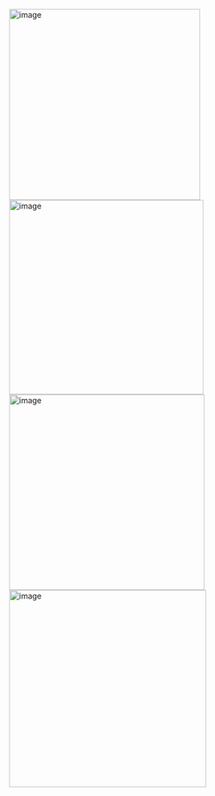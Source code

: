 <img width="345" alt="image" src="https://github.com/MaryiaBabinskaya/Discrete_math-UJ/assets/94359114/4d1f68e2-7bdc-435c-bba2-73399aa109be"> \
<img width="351" alt="image" src="https://github.com/MaryiaBabinskaya/Discrete_math-UJ/assets/94359114/a5640078-ad2f-44cb-a734-60370c028709"> \
<img width="353" alt="image" src="https://github.com/MaryiaBabinskaya/Discrete_math-UJ/assets/94359114/c0dd8996-43e6-4bc8-aa4a-7525b6eca465"> \
<img width="356" alt="image" src="https://github.com/MaryiaBabinskaya/Discrete_math-UJ/assets/94359114/90b7e1d5-4332-4f49-8792-593944c11ef2">
